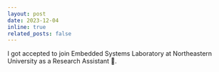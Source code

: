 ```yaml
---
layout: post
date: 2023-12-04
inline: true
related_posts: false
---
```


I got accepted to join Embedded Systems Laboratory at Northeastern University as a Research Assistant 🎉.
